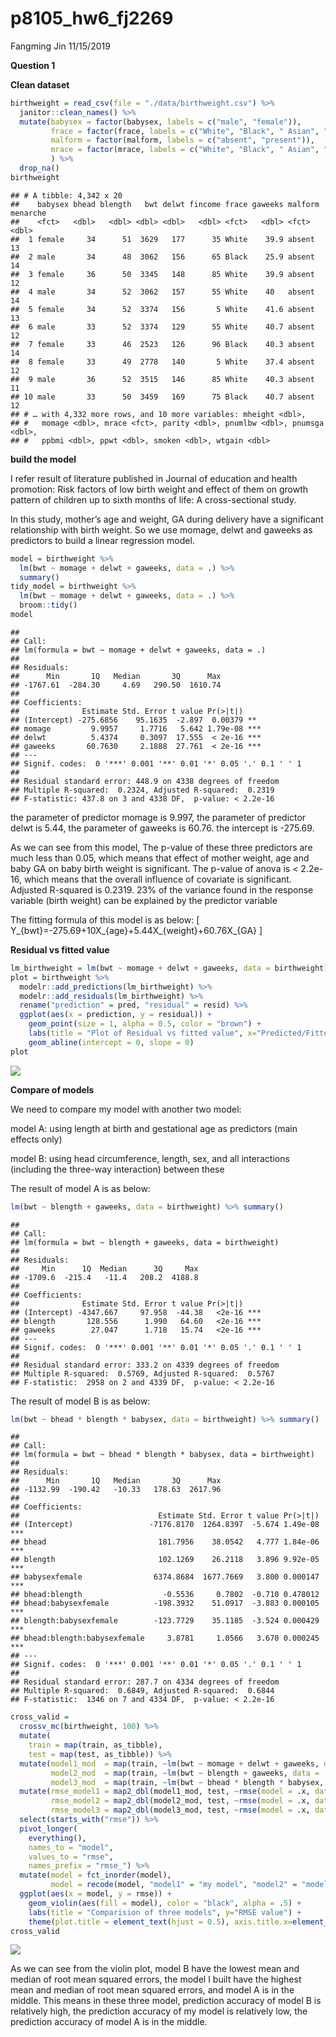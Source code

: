 p8105\_hw6\_fj2269
================
Fangming Jin
11/15/2019

**Question 1**

**Clean dataset**

``` r
birthweight = read_csv(file = "./data/birthweight.csv") %>%
  janitor::clean_names() %>%
  mutate(babysex = factor(babysex, labels = c("male", "female")),
         frace = factor(frace, labels = c("White", "Black", " Asian", "Puerto Rican","Other")),
         malform = factor(malform, labels = c("absent", "present")),
         mrace = factor(mrace, labels = c("White", "Black", " Asian", "Puerto Rican")),
         ) %>%
  drop_na()
birthweight
```

    ## # A tibble: 4,342 x 20
    ##    babysex bhead blength   bwt delwt fincome frace gaweeks malform menarche
    ##    <fct>   <dbl>   <dbl> <dbl> <dbl>   <dbl> <fct>   <dbl> <fct>      <dbl>
    ##  1 female     34      51  3629   177      35 White    39.9 absent        13
    ##  2 male       34      48  3062   156      65 Black    25.9 absent        14
    ##  3 female     36      50  3345   148      85 White    39.9 absent        12
    ##  4 male       34      52  3062   157      55 White    40   absent        14
    ##  5 female     34      52  3374   156       5 White    41.6 absent        13
    ##  6 male       33      52  3374   129      55 White    40.7 absent        12
    ##  7 female     33      46  2523   126      96 Black    40.3 absent        14
    ##  8 female     33      49  2778   140       5 White    37.4 absent        12
    ##  9 male       36      52  3515   146      85 White    40.3 absent        11
    ## 10 male       33      50  3459   169      75 Black    40.7 absent        12
    ## # … with 4,332 more rows, and 10 more variables: mheight <dbl>,
    ## #   momage <dbl>, mrace <fct>, parity <dbl>, pnumlbw <dbl>, pnumsga <dbl>,
    ## #   ppbmi <dbl>, ppwt <dbl>, smoken <dbl>, wtgain <dbl>

**build the model**

I refer result of literature published in Journal of education and
health promotion: Risk factors of low birth weight and effect of them on
growth pattern of children up to sixth months of life: A cross-sectional
study.

In this study, mother’s age and weight, GA during delivery have a
significant relationship with birth weight. So we use momage, delwt and
gaweeks as predictors to build a linear regression model.

``` r
model = birthweight %>% 
  lm(bwt ~ momage + delwt + gaweeks, data = .) %>% 
  summary()
tidy_model = birthweight %>% 
  lm(bwt ~ momage + delwt + gaweeks, data = .) %>% 
  broom::tidy()
model
```

    ## 
    ## Call:
    ## lm(formula = bwt ~ momage + delwt + gaweeks, data = .)
    ## 
    ## Residuals:
    ##      Min       1Q   Median       3Q      Max 
    ## -1767.61  -284.30     4.69   290.50  1610.74 
    ## 
    ## Coefficients:
    ##              Estimate Std. Error t value Pr(>|t|)    
    ## (Intercept) -275.6856    95.1635  -2.897  0.00379 ** 
    ## momage         9.9957     1.7716   5.642 1.79e-08 ***
    ## delwt          5.4374     0.3097  17.555  < 2e-16 ***
    ## gaweeks       60.7630     2.1888  27.761  < 2e-16 ***
    ## ---
    ## Signif. codes:  0 '***' 0.001 '**' 0.01 '*' 0.05 '.' 0.1 ' ' 1
    ## 
    ## Residual standard error: 448.9 on 4338 degrees of freedom
    ## Multiple R-squared:  0.2324, Adjusted R-squared:  0.2319 
    ## F-statistic: 437.8 on 3 and 4338 DF,  p-value: < 2.2e-16

the parameter of predictor momage is 9.997, the parameter of predictor
delwt is 5.44, the parameter of gaweeks is 60.76. the intercept is
-275.69.

As we can see from this model, The p-value of these three predictors are
much less than 0.05, which means that effect of mother weight, age and
baby GA on baby birth weight is significant. The p-value of anova is \<
2.2e-16, which means that the overall influence of covariate is
significant. Adjusted R-squared is 0.2319. 23% of the variance found in
the response variable (birth weight) can be explained by the predictor
variable

The fitting formula of this model is as below: \[
Y_{bwt}=-275.69+10X_{age}+5.44X_{weight}+60.76X_{GA}
\]

**Residual vs fitted value**

``` r
lm_birthweight = lm(bwt ~ momage + delwt + gaweeks, data = birthweight)
plot = birthweight %>% 
  modelr::add_predictions(lm_birthweight) %>% 
  modelr::add_residuals(lm_birthweight) %>% 
  rename("prediction" = pred, "residual" = resid) %>%
  ggplot(aes(x = prediction, y = residual)) +
    geom_point(size = 1, alpha = 0.5, color = "brown") +
    labs(title = "Plot of Residual vs fitted value", x="Predicted/Fitted value", y="Residual") + 
    geom_abline(intercept = 0, slope = 0)
plot
```

![](P8105_hw6_fj2269_files/figure-gfm/Q1S3-1.png)<!-- -->

**Compare of models**

We need to compare my model with another two model:

model A: using length at birth and gestational age as predictors (main
effects only)

model B: using head circumference, length, sex, and all interactions
(including the three-way interaction) between these

The result of model A is as below:

``` r
lm(bwt ~ blength + gaweeks, data = birthweight) %>% summary()
```

    ## 
    ## Call:
    ## lm(formula = bwt ~ blength + gaweeks, data = birthweight)
    ## 
    ## Residuals:
    ##     Min      1Q  Median      3Q     Max 
    ## -1709.6  -215.4   -11.4   208.2  4188.8 
    ## 
    ## Coefficients:
    ##              Estimate Std. Error t value Pr(>|t|)    
    ## (Intercept) -4347.667     97.958  -44.38   <2e-16 ***
    ## blength       128.556      1.990   64.60   <2e-16 ***
    ## gaweeks        27.047      1.718   15.74   <2e-16 ***
    ## ---
    ## Signif. codes:  0 '***' 0.001 '**' 0.01 '*' 0.05 '.' 0.1 ' ' 1
    ## 
    ## Residual standard error: 333.2 on 4339 degrees of freedom
    ## Multiple R-squared:  0.5769, Adjusted R-squared:  0.5767 
    ## F-statistic:  2958 on 2 and 4339 DF,  p-value: < 2.2e-16

The result of model B is as below:

``` r
lm(bwt ~ bhead * blength * babysex, data = birthweight) %>% summary()
```

    ## 
    ## Call:
    ## lm(formula = bwt ~ bhead * blength * babysex, data = birthweight)
    ## 
    ## Residuals:
    ##      Min       1Q   Median       3Q      Max 
    ## -1132.99  -190.42   -10.33   178.63  2617.96 
    ## 
    ## Coefficients:
    ##                               Estimate Std. Error t value Pr(>|t|)    
    ## (Intercept)                 -7176.8170  1264.8397  -5.674 1.49e-08 ***
    ## bhead                         181.7956    38.0542   4.777 1.84e-06 ***
    ## blength                       102.1269    26.2118   3.896 9.92e-05 ***
    ## babysexfemale                6374.8684  1677.7669   3.800 0.000147 ***
    ## bhead:blength                  -0.5536     0.7802  -0.710 0.478012    
    ## bhead:babysexfemale          -198.3932    51.0917  -3.883 0.000105 ***
    ## blength:babysexfemale        -123.7729    35.1185  -3.524 0.000429 ***
    ## bhead:blength:babysexfemale     3.8781     1.0566   3.670 0.000245 ***
    ## ---
    ## Signif. codes:  0 '***' 0.001 '**' 0.01 '*' 0.05 '.' 0.1 ' ' 1
    ## 
    ## Residual standard error: 287.7 on 4334 degrees of freedom
    ## Multiple R-squared:  0.6849, Adjusted R-squared:  0.6844 
    ## F-statistic:  1346 on 7 and 4334 DF,  p-value: < 2.2e-16

``` r
cross_valid = 
  crossv_mc(birthweight, 100) %>%
  mutate(
    train = map(train, as_tibble),
    test = map(test, as_tibble)) %>%
  mutate(model1_mod  = map(train, ~lm(bwt ~ momage + delwt + gaweeks, data = .x)),
         model2_mod  = map(train, ~lm(bwt ~ blength + gaweeks, data = .x)),
         model3_mod  = map(train, ~lm(bwt ~ bhead * blength * babysex, data = .x))) %>% 
  mutate(rmse_model1 = map2_dbl(model1_mod, test, ~rmse(model = .x, data = .y)),
         rmse_model2 = map2_dbl(model2_mod, test, ~rmse(model = .x, data = .y)),
         rmse_model3 = map2_dbl(model3_mod, test, ~rmse(model = .x, data = .y))) %>%
  select(starts_with("rmse")) %>% 
  pivot_longer(
    everything(),
    names_to = "model", 
    values_to = "rmse",
    names_prefix = "rmse_") %>% 
  mutate(model = fct_inorder(model),
         model = recode(model, "model1" = "my model", "model2" = "model A", "model3" = "model B")) %>% 
  ggplot(aes(x = model, y = rmse)) + 
    geom_violin(aes(fill = model), color = "black", alpha = .5) +
    labs(title = "Comparision of three models", y="RMSE value") +
    theme(plot.title = element_text(hjust = 0.5), axis.title.x=element_blank())
cross_valid
```

![](P8105_hw6_fj2269_files/figure-gfm/Q2S3SS2-1.png)<!-- -->

As we can see from the violin plot, model B have the lowest mean and
median of root mean squared errors, the model I built have the highest
mean and median of root mean squared errors, and model A is in the
middle. This means in these three model, prediction accuracy of model B
is relatively high, the prediction accuracy of my model is relatively
low, the prediction accuracy of model A is in the middle.
